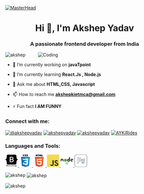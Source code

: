 [![MasterHead](https://1.bp.blogspot.com/-7A4WynwLsMw/XbBpCXG8fHI/AAAAAAAAMt4/uOa1bpLskYgrwGbllhSu2SDj_Mig8SXJQCLcBGAsYHQ/s1600/2000_600px.gif)](https://akshepkietmca.io)
<h1 align="center">Hi 👋, I'm Akshep Yadav</h1>
<h3 align="center">A passionate frontend developer from India</h3>
<img align="right" alt="Coding" width="400" src=https://cdn.dribbble.com/users/1162077/screenshots/3848914/programmer.gif>

<p align="left"> <img src="https://komarev.com/ghpvc/?username=akshep&label=Profile%20views&color=0e75b6&style=flat" alt="akshep" /> </p>

- 🔭 I’m currently working on **javaTpoint**

- 🌱 I’m currently learning **React.Js , Node.js**

- 💬 Ask me about **HTML,CSS, Javascript**

- 📫 How to reach me **akshepkietmca@gmail.com**

- ⚡ Fun fact **I AM FUNNY**

<h3 align="left">Connect with me:</h3>
<p align="left">
<a href="https://twitter.com/@akshepyadav" target="blank"><img align="center" src="https://raw.githubusercontent.com/rahuldkjain/github-profile-readme-generator/master/src/images/icons/Social/twitter.svg" alt="@akshepyadav" height="30" width="40" /></a>
<a href="https://fb.com/akshepyadav" target="blank"><img align="center" src="https://raw.githubusercontent.com/rahuldkjain/github-profile-readme-generator/master/src/images/icons/Social/facebook.svg" alt="akshepyadav" height="30" width="40" /></a>
<a href="https://instagram.com/akshepyadav" target="blank"><img align="center" src="https://raw.githubusercontent.com/rahuldkjain/github-profile-readme-generator/master/src/images/icons/Social/instagram.svg" alt="akshepyadav" height="30" width="40" /></a>
 <a href="https://youtube.com/AYKiRides" target="blank"><img align="center" src="https://raw.githubusercontent.com/rahuldkjain/github-profile-readme-generator/master/src/images/icons/Social/youtube.svg" alt="AYKiRides" height="30" width="40" /></a>
</p>

<h3 align="left">Languages and Tools:</h3>
<p align="left"> <a href="https://getbootstrap.com" target="_blank" rel="noreferrer"> <img src="https://raw.githubusercontent.com/devicons/devicon/master/icons/bootstrap/bootstrap-plain-wordmark.svg" alt="bootstrap" width="40" height="40"/> </a> <a href="https://www.w3schools.com/css/" target="_blank" rel="noreferrer"> <img src="https://raw.githubusercontent.com/devicons/devicon/master/icons/css3/css3-original-wordmark.svg" alt="css3" width="40" height="40"/> </a> <a href="https://www.w3.org/html/" target="_blank" rel="noreferrer"> <img src="https://raw.githubusercontent.com/devicons/devicon/master/icons/html5/html5-original-wordmark.svg" alt="html5" width="40" height="40"/> </a> <a href="https://developer.mozilla.org/en-US/docs/Web/JavaScript" target="_blank" rel="noreferrer"> <img src="https://raw.githubusercontent.com/devicons/devicon/master/icons/javascript/javascript-original.svg" alt="javascript" width="40" height="40"/> </a> <a href="https://nodejs.org" target="_blank" rel="noreferrer"> <img src="https://raw.githubusercontent.com/devicons/devicon/master/icons/nodejs/nodejs-original-wordmark.svg" alt="nodejs" width="40" height="40"/> </a> <a href="https://www.photoshop.com/en" target="_blank" rel="noreferrer"> <img src="https://raw.githubusercontent.com/devicons/devicon/master/icons/photoshop/photoshop-line.svg" alt="photoshop" width="40" height="40"/> </a> </p>

<p><img align="left" src="https://github-readme-stats.vercel.app/api/top-langs?username=akshep&show_icons=true&locale=en&layout=compact" alt="akshep" /></p>

<p>&nbsp;<img align="center" src="https://github-readme-stats.vercel.app/api?username=akshep&show_icons=true&locale=en" alt="akshep" /></p>

<p><img align="center" src="https://github-readme-streak-stats.herokuapp.com/?user=akshep&" alt="akshep" /></p>
